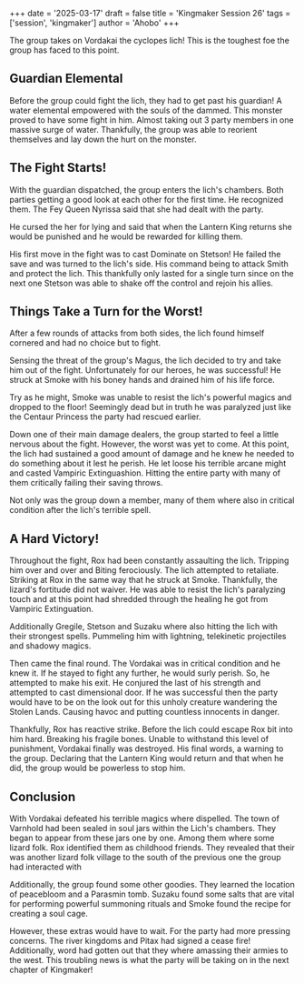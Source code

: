 +++
date = '2025-03-17'
draft = false
title = 'Kingmaker Session 26'
tags = ['session', 'kingmaker']
author = 'Ahobo'
+++

The group takes on Vordakai the cyclopes lich! This is the toughest foe the group has faced to this point. 

## Guardian Elemental

Before the group could fight the lich, they had to get past his guardian! A water elemental empowered with
the souls of the dammed. This monster proved to have some fight in him. Almost taking out 3 party members in
one massive surge of water. Thankfully, the group was able to reorient themselves and lay down the hurt on
the monster. 

## The Fight Starts! 

With the guardian dispatched, the group enters the lich's chambers. Both parties getting a good look at each other
for the first time. He recognized them. The Fey Queen Nyrissa said that she had dealt with the party. 

He cursed the her for lying and said that when the Lantern King returns she would be punished and he would be
rewarded for killing them.

His first move in the fight was to cast Dominate on Stetson! He failed the save and was turned to the lich's side.
His command being to attack Smith and protect the lich. This thankfully only lasted for a single turn since on the
next one Stetson was able to shake off the control and rejoin his allies.

## Things Take a Turn for the Worst!

After a few rounds of attacks from both sides, the lich found himself cornered and had no choice but to fight.

Sensing the threat of the group's Magus, the lich decided to try and take him out of the fight. Unfortunately
for our heroes, he was successful! He struck at Smoke with his boney hands and drained him of his life force.

Try as he might, Smoke was unable to resist the lich's powerful magics and dropped to the floor! Seemingly dead
but in truth he was paralyzed just like the Centaur Princess the party had rescued earlier. 

Down one of their main damage dealers, the group started to feel a little nervous about the fight. However,
the worst was yet to come. At this point, the lich had sustained a good amount of damage and he knew he needed
to do something about it lest he perish. He let loose his terrible arcane might and casted Vampiric Extinguashion.
Hitting the entire party with many of them critically failing their saving throws. 

Not only was the group down a member, many of them where also in critical condition after the lich's terrible spell.

## A Hard Victory!

Throughout the fight, Rox had been constantly assaulting the lich. Tripping him over and over and Biting ferociously.
The lich attempted to retaliate. Striking at Rox in the same way that he struck at Smoke. Thankfully, the lizard's
fortitude did not waiver. He was able to resist the lich's paralyzing touch and at this point had shredded through
the healing he got from Vampiric Extinguation.

Additionally Gregile, Stetson and Suzaku where also hitting the lich with their strongest spells. Pummeling him with
lightning, telekinetic projectiles and shadowy magics. 

Then came the final round. The Vordakai was in critical condition and he knew it. If he stayed to fight any further, he
would surly perish. So, he attempted to make his exit. He conjured the last of his strength and attempted to cast
dimensional door. If he was successful then the party would have to be on the look out for this unholy creature wandering
the Stolen Lands. Causing havoc and putting countless innocents in danger.

Thankfully, Rox has reactive strike. Before the lich could escape Rox bit into him hard. Breaking his fragile bones.
Unable to withstand this level of punishment, Vordakai finally was destroyed. His final words, a warning to the group.
Declaring that the Lantern King would return and that when he did, the group would be powerless to stop him.

## Conclusion

With Vordakai defeated his terrible magics where dispelled. The town of Varnhold had been sealed in soul jars within the
Lich's chambers. They began to appear from these jars one by one. Among them where some lizard folk. Rox identified them
as childhood friends. They revealed that their was another lizard folk village to the south of the previous one the group
had interacted with

Additionally, the group found some other goodies. They learned the location of peacebloom and a Parasmin tomb. Suzaku found
some salts that are vital for performing powerful summoning rituals and Smoke found the recipe for creating a soul cage. 

However, these extras would have to wait. For the party had more pressing concerns. The river kingdoms and Pitax had
signed a cease fire! Additionally, word had gotten out that they where amassing their armies to the west. This troubling
news is what the party will be taking on in the next chapter of Kingmaker!